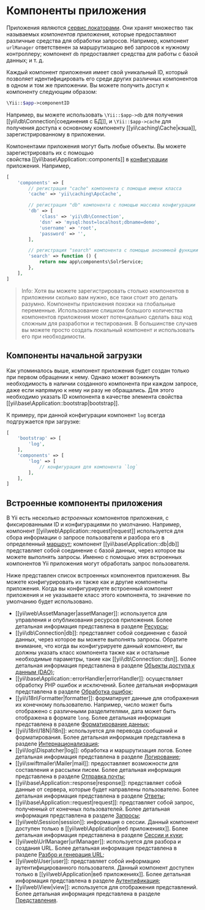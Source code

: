 Компоненты приложения
=====================

Приложения являются [сервис локаторами](concept-service-locator.md). Они хранят множество так называемых
*компонентов приложения*, которые предоставляют различные средства для обработки запросов. Например, 
компонент `urlManager` ответственен за маршрутизацию веб запросов к нужному контроллеру; компонент `db` предоставляет
средства для работы с базой данных; и т. д.

Каждый компонент приложения имеет свой уникальный ID, который позволяет идентифицировать его среди других различных компонентов
в одном и том же приложении. Вы можете получить доступ к компоненту следующим образом:

```php
\Yii::$app->componentID
```

Например, вы можете использовать `\Yii::$app->db` для получения [[yii\db\Connection|соединения с БД]],
и `\Yii::$app->cache` для получения доступа к основному компоненту [[yii\caching\Cache|кэша]], зарегистрированному в приложении.

Компонентами приложения могут быть любые объекты. Вы можете зарегистрировать их с помощью  
свойства [[yii\base\Application::components]] в [конфигурации](structure-applications.md#Конфигурации-приложения-) приложения.
Например,

```php
[
    'components' => [
        // регистрация "cache" компонента с помощью имени класса
        'cache' => 'yii\caching\ApcCache',

        // регистрация "db" компонента с помощью массива конфигурации
        'db' => [
            'class' => 'yii\db\Connection',
            'dsn' => 'mysql:host=localhost;dbname=demo',
            'username' => 'root',
            'password' => '',
        ],

        // регистрация "search" компонента с помощью анонимной функции
        'search' => function () {
            return new app\components\SolrService;
        },
    ],
]
```

> Info: Хотя вы можете зарегистрировать столько компонентов в приложении сколько вам нужно,
  все таки стоит это делать разумно. Компоненты приложения похожи на глобальные переменные. Использование слишком
  большого количества компонентов приложения может потенциально сделать ваш код сложным для разработки и тестирования.
  В большинстве случаев вы можете просто создать локальный компонент и использовать его при необходимости.

## Компоненты начальной загрузки <span id="bootstrapping-components"></span>

Как упоминалось выше, компонент приложения будет создан только при первом обращении к нему. Однако может возникнуть необходимость в наличии созданного компонента при каждом запросе, даже если напрямую к нему ни разу не обращались. Для этого необходимо указать ID компонента в качестве элемента свойства [[yii\base\Application::bootstrap|bootstrap]].

К примеру, при данной конфигурации компонент `log` всегда подгружается при загрузке:

```php
[
    'bootstrap' => [
        'log',
    ],
    'components' => [
        'log' => [
            // конфигурация для компонента `log`
        ],
    ],
]
```

## Встроенные компоненты приложения <span id="core-application-components"></span>

В Yii есть несколько *встроенных* компонентов приложения, с фиксированными ID и конфигурациями по умолчанию. Например,
компонент [[yii\web\Application::request|request]] используется для сбора информации о запросе пользователя и разбора его в
определенный [маршрут](runtime-routing.md); компонент [[yii\base\Application::db|db]] представляет собой соединение с базой данных,
через которое вы можете выполнять запросы. Именно с помощью этих встроенных компонентов Yii приложения могут обработать
запрос пользователя.

Ниже представлен список встроенных компонентов приложения. Вы можете конфигурировать их также как и другие компоненты приложения.
Когда вы конфигурируете встроенный компонент приложения и не указываете класс этого компонента, то значение по умолчанию будет использовано.

* [[yii\web\AssetManager|assetManager]]: используется для управления и опубликования ресурсов приложения. 
  Более детальная информация представлена в разделе [Ресурсы](structure-assets.md);
* [[yii\db\Connection|db]]: представляет собой соединение с базой данных, через которое вы можете выполнять запросы.
  Обратите внимание, что когда вы конфигурируете данный компонент, вы должны указать класс компонента также как и остальные
  необходимые параметры, такие как [[yii\db\Connection::dsn]].
  Более детальная информация представлена в разделе [Объекты доступа к данным (DAO)](db-dao.md);
* [[yii\base\Application::errorHandler|errorHandler]]: осуществляет обработку PHP ошибок и исключений.
  Более детальная информация представлена в разделе [Обработка ошибок](runtime-handling-errors.md);
* [[yii\i18n\Formatter|formatter]]: форматирует данные для отображения их конечному пользователю. Например, число может
  быть отображено с различными разделителями, дата может быть отображена в формате `long`.
  Более детальная информация представлена в разделе [Форматирование данных](output-formatting.md);
* [[yii\i18n\I18N|i18n]]: используется для перевода сообщений и форматирования.
  Более детальная информация представлена в разделе [Интернационализация](tutorial-i18n.md);
* [[yii\log\Dispatcher|log]]: обработка и маршрутизация логов.
  Более детальная информация представлена в разделе [Логирование](runtime-logging.md);
* [[yii\swiftmailer\Mailer|mail]]: предоставляет возможности для составления и рассылки писем.
  Более детальная информация представлена в разделе [Отправка почты](tutorial-mailing.md);
* [[yii\base\Application::response|response]]: представляет собой данные от сервера, которые будет направлены пользователю.
  Более детальная информация представлена в разделе [Ответы](runtime-responses.md);
* [[yii\base\Application::request|request]]: представляет собой запрос, полученный от конечных пользователей.
  Более детальная информация представлена в разделе [Запросы](runtime-requests.md);
* [[yii\web\Session|session]]: информация о сессии. Данный компонент доступен только в [[yii\web\Application|веб приложениях]].
  Более детальная информация представлена в разделе [Сессии и куки](runtime-sessions-cookies.md);
* [[yii\web\UrlManager|urlManager]]: используется для разбора и создания URL.
  Более детальная информация представлена в разделе [Разбор и генерация URL](runtime-routing.md);
* [[yii\web\User|user]]: представляет собой информацию аутентифицированного пользователя. 
  Данный компонент доступен только в [[yii\web\Application|веб приложениях]].
  Более детальная информация представлена в разделе [Аутентификация](security-authentication.md);
* [[yii\web\View|view]]: используется для отображения представлений.
  Более детальная информация представлена в разделе [Представления](structure-views.md).
